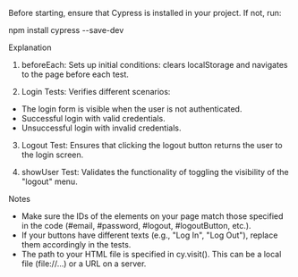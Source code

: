 Before starting, ensure that Cypress is installed in your project. If not, run:

npm install cypress --save-dev

Explanation
1. beforeEach: Sets up initial conditions: clears localStorage and navigates to the page before each test.

2. Login Tests: Verifies different scenarios:
- The login form is visible when the user is not authenticated.
- Successful login with valid credentials.
- Unsuccessful login with invalid credentials.

3. Logout Test: Ensures that clicking the logout button returns the user to the login screen.

4. showUser Test: Validates the functionality of toggling the visibility of the "logout" menu.

Notes
- Make sure the IDs of the elements on your page match those specified in the code (#email, #password, #logout, #logoutButton, etc.).
- If your buttons have different texts (e.g., "Log In", "Log Out"), replace them accordingly in the tests.
- The path to your HTML file is specified in cy.visit(). This can be a local file (file://...) or a URL on a server.
